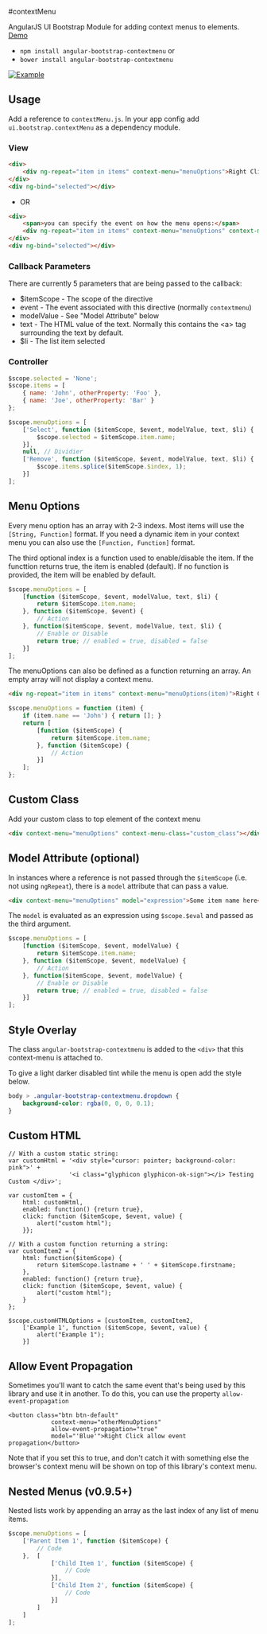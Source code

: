 #contextMenu

AngularJS UI Bootstrap Module for adding context menus to elements. [Demo](http://codepen.io/templarian/pen/VLKZLB)

- `npm install angular-bootstrap-contextmenu` or
- `bower install angular-bootstrap-contextmenu`



[![Example](http://i.imgur.com/U3xybfE.png)](http://codepen.io/templarian/pen/VLKZLB)

## Usage

Add a reference to `contextMenu.js`. In your app config add `ui.bootstrap.contextMenu` as a dependency module.

### View

```html
<div>
    <div ng-repeat="item in items" context-menu="menuOptions">Right Click: {{item.name}}</div>
</div>
<div ng-bind="selected"></div>
```
* OR

```html
<div>
    <span>you can specify the event on how the menu opens:</span>
    <div ng-repeat="item in items" context-menu="menuOptions" context-menu-on="click">Left Click: {{item.name}}</div>
</div>
<div ng-bind="selected"></div>
```
### Callback Parameters
There are currently 5 parameters that are being passed to the callback:
- $itemScope - The scope of the directive
- event - The event associated with this directive (normally `contextmenu`)
- modelValue - See "Model Attribute" below
- text - The HTML value of the text. Normally this contains the &lt;a&gt; tag surrounding the text by default.
- $li - The list item selected
### Controller

```js
$scope.selected = 'None';
$scope.items = [
    { name: 'John', otherProperty: 'Foo' },
    { name: 'Joe', otherProperty: 'Bar' }
};

$scope.menuOptions = [
    ['Select', function ($itemScope, $event, modelValue, text, $li) {
        $scope.selected = $itemScope.item.name;
    }],
    null, // Dividier
    ['Remove', function ($itemScope, $event, modelValue, text, $li) {
        $scope.items.splice($itemScope.$index, 1);
    }]
];
```

## Menu Options

Every menu option has an array with 2-3 indexs. Most items will use the `[String, Function]` format. If you need a dynamic item in your context menu you can also use the `[Function, Function]` format.

The third optional index is a function used to enable/disable the item. If the functtion returns true, the item is enabled (default). If no function is provided, the item will be enabled by default.

```js
$scope.menuOptions = [
    [function ($itemScope, $event, modelValue, text, $li) {
        return $itemScope.item.name;
    }, function ($itemScope, $event) {
        // Action
    }, function($itemScope, $event, modelValue, text, $li) {
        // Enable or Disable
        return true; // enabled = true, disabled = false
    }]
];
```

The menuOptions can also be defined as a function returning an array. An empty array will not display a context menu.

```html
<div ng-repeat="item in items" context-menu="menuOptions(item)">Right Click: {{item.name}}</div>
```

```js
$scope.menuOptions = function (item) {
    if (item.name == 'John') { return []; }
    return [
        [function ($itemScope) {
            return $itemScope.item.name;
        }, function ($itemScope) {
            // Action
        }]
    ];
};
```

## Custom Class

Add your custom class to top element of the context menu

```html
<div context-menu="menuOptions" context-menu-class="custom_class"></div>
```

## Model Attribute (optional)

In instances where a reference is not passed through the `$itemScope` (i.e. not using `ngRepeat`), there is a `model` attribute that can pass a value.

```html
<div context-menu="menuOptions" model="expression">Some item name here</div>
```

The `model` is evaluated as an expression using `$scope.$eval` and passed as the third argument.

```js
$scope.menuOptions = [
    [function ($itemScope, $event, modelValue) {
        return $itemScope.item.name;
    }, function ($itemScope, $event, modelValue) {
        // Action
    }, function($itemScope, $event, modelValue) {
        // Enable or Disable
        return true; // enabled = true, disabled = false
    }]
];
```

## Style Overlay

The class `angular-bootstrap-contextmenu` is added to the `<div>` that this context-menu is attached to.

To give a light darker disabled tint while the menu is open add the style below.

```css
body > .angular-bootstrap-contextmenu.dropdown {
    background-color: rgba(0, 0, 0, 0.1);
}
```


## Custom HTML

```
// With a custom static string:
var customHtml = '<div style="cursor: pointer; background-color: pink">' +
                 '<i class="glyphicon glyphicon-ok-sign"></i> Testing Custom </div>';

var customItem = {
    html: customHtml,
    enabled: function() {return true},
    click: function ($itemScope, $event, value) {
        alert("custom html");
    }};

// With a custom function returning a string:
var customItem2 = {
    html: function($itemScope) {
        return $itemScope.lastname + ' ' + $itemScope.firstname;
    },
    enabled: function() {return true},
    click: function ($itemScope, $event, value) {
        alert("custom html");
    }
};

$scope.customHTMLOptions = [customItem, customItem2,
    ['Example 1', function ($itemScope, $event, value) {
        alert("Example 1");
    }]
```

## Allow Event Propagation
Sometimes you'll want to catch the same event that's being used by this library and use it in another. To do this, you can use the property `allow-event-propagation`
```
<button class="btn btn-default"
            context-menu="otherMenuOptions"
            allow-event-propagation="true"
            model="'Blue'">Right Click allow event propagation</button>
```
Note that if you set this to true, and don't catch it with something else the browser's context menu will be shown on top of this library's context menu.

## Nested Menus (v0.9.5+)

Nested lists work by appending an array as the last index of any list of menu items.

```js
$scope.menuOptions = [
    ['Parent Item 1', function ($itemScope) {
        // Code
    },  [
            ['Child Item 1', function ($itemScope) {
                // Code
            }],
            ['Child Item 2', function ($itemScope) {
                // Code
            }]
        ]
    ]
];
```
